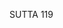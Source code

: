 SUTTA 119

[^1129]: §§4-17 of this sutta is identical with MN 10.4-30, except that here the refrain on insight has been replaced by the refrain that begins "As he abides thus diligent." This change indicates a shift in emphasis from insight in MN 10 to concentration in the present sutta. This shift reappears in the passage on the jhānas at $\S \S 18-21$ and the passage on the direct knowledges at $\S \S 37-41$, both of which distinguish this sutta from MN 10.

[^1130]: The similes for the jhānas are also found at MN 39.15-18 and MN 77.25-28.

[^1131]: Vijjābhāgiyā dhammā. MA explains these states as the eight types of knowledge expounded at MN 77.29-36.


